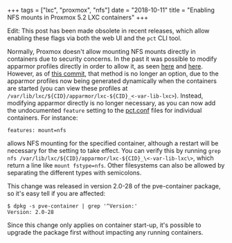 +++
tags = ["lxc", "proxmox", "nfs"]
date = "2018-10-11"
title = "Enabling NFS mounts in Proxmox 5.2 LXC containers"
+++

Edit: This post has been made obsolete in recent releases, which allow enabling these flags via both the web UI and the `pct` CLI tool.

Normally, Proxmox doesn't allow mounting NFS mounts directly in containers due to security concerns. In the past it was possible to modify apparmor profiles directly in order to allow it, as seen [here](https://forum.proxmox.com/threads/lxc-nfs.23763/) and [here](https://www.svennd.be/mount-nfs-lxc-proxmox/). However, as of [this commit](https://git.proxmox.com/?p=pve-container.git;a=commit;h=5a63f1c5d3b995dd682a70e7fbd1364240e09278), that method is no longer an option, due to the apparmor profiles now being generated dynamically when the containers are started (you can view these profiles at `/var/lib/lxc/${CID}/apparmor/lxc-${CID}_<-var-lib-lxc>`). Instead, modifying apparmor directly is no longer necessary, as you can now add the undocumented `feature` setting to the [pct.conf](https://pve.proxmox.com/wiki/Manual:_pct.conf) files for individual containers. For instance:

```
features: mount=nfs
```

allows NFS mounting for the specified container, although a restart will be necessary for the setting to take effect. You can verify this by running `grep nfs /var/lib/lxc/${CID}/apparmor/lxc-${CID}_\<-var-lib-lxc\>`, which return a line like `mount fstype=nfs`. Other filesystems can also be allowed by separating the different types with semicolons.

This change was released in version 2.0-28 of the pve-container package, so it's easy tell if you are affected:

```
$ dpkg -s pve-container | grep '^Version:'
Version: 2.0-28
```

Since this change only applies on container start-up, it's possible to upgrade the package first without impacting any running containers.

